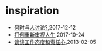 # inspiration
* [何时与人讨论?](/2017/2017-12-12-discuss-with-others),2017-12-12
* [打倒重新审视人生](/2017/2017-10-24-different_sence_of_life),2017-10-24
* [谈谈工作态度和责任心](/2013/2013-02-05-responsibility-and-attibute),2013-02-05
